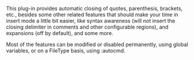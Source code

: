 This plug-in provides automatic closing of quotes, parenthesis, brackets, etc., besides some other related features that
should make your time in insert mode a little bit easier, like syntax awareness (will not insert the closing delimiter
in comments and other configurable regions), <CR> and <Space> expansions (off by default), and some more.

Most of the features can be modified or disabled permanently, using global variables, or on a FileType basis, using
:autocmd.
